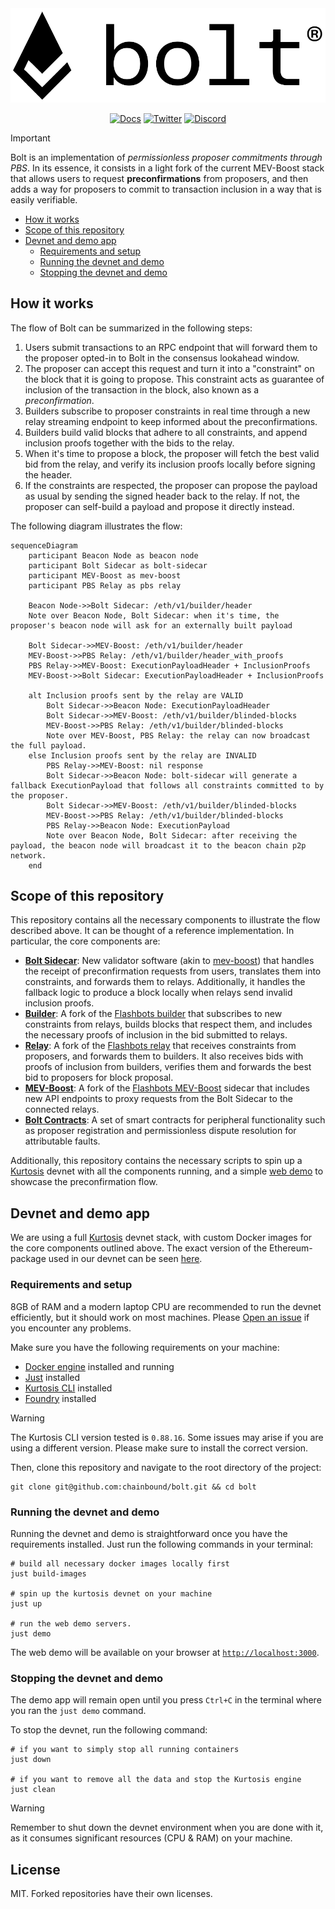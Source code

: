 <div align="center">
  <picture>
    <source srcset="./.github/assets/bolt-logo-wm-dark.png" media="(prefers-color-scheme: dark)">
    <source srcset="./.github/assets/bolt-logo-wm-light.png" media="(prefers-color-scheme: light)">
    <img src="./.github/assets/bolt-logo-wm-light.png" alt="BOLT" width="600px">
  </picture>
</div>

<div align="center">

[![Docs](https://img.shields.io/badge/Docs-7B36ED?style=for-the-badge&logo=gitbook&logoColor=white)][docs]
[![Twitter](https://img.shields.io/badge/Twitter-1DA1F2?style=for-the-badge&logo=twitter&logoColor=white)][twitter]
[![Discord](https://img.shields.io/badge/Discord-7289DA?style=for-the-badge&logo=discord&logoColor=white)][discord]

</div>

> [!IMPORTANT]
> Bolt is an implementation of _permissionless proposer commitments through
> PBS_. In its essence, it consists in a light fork of the current MEV-Boost
> stack that allows users to request **preconfirmations** from proposers, and
> then adds a way for proposers to commit to transaction inclusion in a way that
> is easily verifiable.

<!-- vim-markdown-toc Marked -->

- [How it works](#how-it-works)
- [Scope of this repository](#scope-of-this-repository)
- [Devnet and demo app](#devnet-and-demo-app)
  - [Requirements and setup](#requirements-and-setup)
  - [Running the devnet and demo](#running-the-devnet-and-demo)
  - [Stopping the devnet and demo](#stopping-the-devnet-and-demo)

<!-- vim-markdown-toc -->

## How it works

The flow of Bolt can be summarized in the following steps:

1. Users submit transactions to an RPC endpoint that will forward them to the
   proposer opted-in to Bolt in the consensus lookahead window.
2. The proposer can accept this request and turn it into a "constraint" on the block
   that it is going to propose. This constraint acts as guarantee of inclusion of
   the transaction in the block, also known as a _preconfirmation_.
3. Builders subscribe to proposer constraints in real time through a new relay
   streaming endpoint to keep informed about the preconfirmations.
4. Builders build valid blocks that adhere to all constraints, and append inclusion
   proofs together with the bids to the relay.
5. When it's time to propose a block, the proposer will fetch the best valid bid
   from the relay, and verify its inclusion proofs locally before signing the header.
6. If the constraints are respected, the proposer can propose the payload as usual
   by sending the signed header back to the relay. If not, the proposer can self-build
   a payload and propose it directly instead.

The following diagram illustrates the flow:

```mermaid
sequenceDiagram
    participant Beacon Node as beacon node
    participant Bolt Sidecar as bolt-sidecar
    participant MEV-Boost as mev-boost
    participant PBS Relay as pbs relay

    Beacon Node->>Bolt Sidecar: /eth/v1/builder/header
    Note over Beacon Node, Bolt Sidecar: when it's time, the proposer's beacon node will ask for an externally built payload

    Bolt Sidecar->>MEV-Boost: /eth/v1/builder/header
    MEV-Boost->>PBS Relay: /eth/v1/builder/header_with_proofs
    PBS Relay->>MEV-Boost: ExecutionPayloadHeader + InclusionProofs
    MEV-Boost->>Bolt Sidecar: ExecutionPayloadHeader + InclusionProofs

    alt Inclusion proofs sent by the relay are VALID
        Bolt Sidecar->>Beacon Node: ExecutionPayloadHeader
        Bolt Sidecar->>MEV-Boost: /eth/v1/builder/blinded-blocks
        MEV-Boost->>PBS Relay: /eth/v1/builder/blinded-blocks
        Note over MEV-Boost, PBS Relay: the relay can now broadcast the full payload.
    else Inclusion proofs sent by the relay are INVALID
        PBS Relay->>MEV-Boost: nil response
        Bolt Sidecar->>Beacon Node: bolt-sidecar will generate a fallback ExecutionPayload that follows all constraints committed to by the proposer.
        Bolt Sidecar->>MEV-Boost: /eth/v1/builder/blinded-blocks
        MEV-Boost->>PBS Relay: /eth/v1/builder/blinded-blocks
        PBS Relay->>Beacon Node: ExecutionPayload
        Note over Beacon Node, Bolt Sidecar: after receiving the payload, the beacon node will broadcast it to the beacon chain p2p network.
    end
```

## Scope of this repository

This repository contains all the necessary components to illustrate the flow
described above. It can be thought of a reference implementation.
In particular, the core components are:

- [**Bolt Sidecar**](./bolt-sidecar/): New validator software (akin to [mev-boost][fb-mev-boost])
  that handles the receipt of preconfirmation requests from users, translates them
  into constraints, and forwards them to relays. Additionally, it handles the
  fallback logic to produce a block locally when relays send invalid inclusion proofs.
- [**Builder**](./builder/): A fork of the [Flashbots builder][fb-builder] that
  subscribes to new constraints from relays, builds blocks that respect them, and
  includes the necessary proofs of inclusion in the bid submitted to relays.
- [**Relay**](./mev-boost-relay/): A fork of the [Flashbots relay][fb-relay] that
  receives constraints from proposers, and forwards them to builders. It also
  receives bids with proofs of inclusion from builders, verifies them and forwards
  the best bid to proposers for block proposal.
- [**MEV-Boost**](./mev-boost/): A fork of the [Flashbots MEV-Boost][fb-mev-boost] sidecar
  that includes new API endpoints to proxy requests from the Bolt Sidecar to the connected relays.
- [**Bolt Contracts**](./bolt-contracts/): A set of smart contracts for peripheral functionality
  such as proposer registration and permissionless dispute resolution for attributable faults.

Additionally, this repository contains the necessary scripts to spin up a [Kurtosis][kurtosis] devnet
with all the components running, and a simple [web demo](./bolt-web-demo/) to showcase the preconfirmation flow.

## Devnet and demo app

We are using a full [Kurtosis][kurtosis] devnet stack, with custom Docker images
for the core components outlined above. The exact version of the Ethereum-package used
in our devnet can be seen [here](https://github.com/chainbound/ethereum-package).

### Requirements and setup

8GB of RAM and a modern laptop CPU are recommended to run the devnet efficiently,
but it should work on most machines. Please [Open an issue][new-issue] if you encounter any problems.

Make sure you have the following requirements on your machine:

- [Docker engine](https://docs.docker.com/engine/install/) installed and running
- [Just](https://github.com/casey/just) installed
- [Kurtosis CLI](https://docs.kurtosis.com/install/) installed
- [Foundry](https://book.getfoundry.sh/getting-started/installation) installed

> [!WARNING]
> The Kurtosis CLI version tested is `0.88.16`. Some issues may arise if you are
> using a different version. Please make sure to install the correct version.

Then, clone this repository and navigate to the root directory of the project:

```shell
git clone git@github.com:chainbound/bolt.git && cd bolt
```

### Running the devnet and demo

Running the devnet and demo is straightforward once you have the requirements
installed. Just run the following commands in your terminal:

```shell
# build all necessary docker images locally first
just build-images

# spin up the kurtosis devnet on your machine
just up

# run the web demo servers.
just demo
```

The web demo will be available on your browser at [`http://localhost:3000`](http://localhost:3000).

### Stopping the devnet and demo

The demo app will remain open until you press `Ctrl+C` in the terminal where
you ran the `just demo` command.

To stop the devnet, run the following command:

```shell
# if you want to simply stop all running containers
just down

# if you want to remove all the data and stop the Kurtosis engine
just clean
```

> [!WARNING]
> Remember to shut down the devnet environment when you are done with it, as it
> consumes significant resources (CPU & RAM) on your machine.

<!-- Links -->

[twitter]: https://twitter.com/chainbound_
[discord]: https://discord.gg/pK8GgjxYQS
[docs]: https://chainbound.github.io/bolt-docs/
[new-issue]: https://github.com/chainbound/bolt/issues/new
[fb-mev-boost]: https://github.com/flashbots/mev-boost
[fb-relay]: https://github.com/flashbots/mev-boost-relay
[fb-builder]: https://github.com/flashbots/builder
[kurtosis]: https://www.kurtosis.com/

## License
MIT. Forked repositories have their own licenses.
